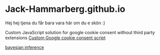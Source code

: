 # Jack-Hammarberg.github.io

Hej hej tjena du får bara vara här om du e skön :)

Custom JavaScript solution for google cookie consent without third party extensions
[Custom Google cookie consent script](/GoogleCookieScript.js)


[bayesian inference](/bayes.R)

